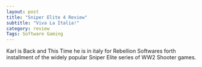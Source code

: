 ```yaml
---
layout: post
title: "Sniper Elite 4 Review"
subtitle: "Viva La Italia!"
category: review
Tags: Software Gaming
---
```


Karl is Back and This Time he is in italy for Rebellion Softwares forth installment of the widely popular Sniper Elite series of WW2 Shooter games.
